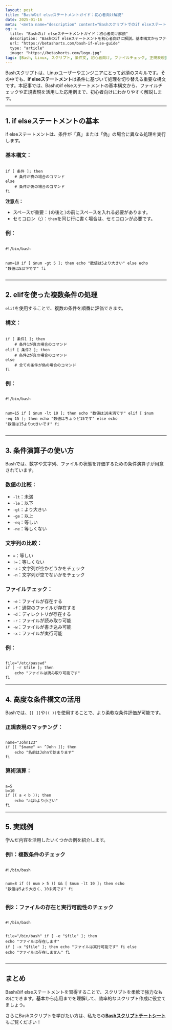 ```yaml
---
layout: post
title: "Bashのif elseステートメントガイド：初心者向け解説"
date: 2025-01-16
meta: '<meta name="description" content="Bashスクリプトでのif elseステートメントの基本、構文、実践的な例を初心者向けに詳しく解説します。ファイルチェックや正規表現の活用方法も紹介します。"><meta name="keywords" content="Bash if else, Bashスクリプト, Linuxスクリプト, ファイルチェック, 条件文, Bash初心者ガイド"><meta name="author" content="Beta Shorts"><meta name="robots" content="index, follow"><link rel="canonical" href="https://betashorts.com/bash-if-else-guide">'
og: >
  title: "Bashのif elseステートメントガイド：初心者向け解説"
  description: "Bashのif elseステートメントを初心者向けに解説。基本構文からファイルチェック、正規表現まで、実用的な例を多数紹介します。"
  url: "https://betashorts.com/bash-if-else-guide"
  type: "article"
  image: "https://betashorts.com/logo.jpg"
tags: [Bash, Linux, スクリプト, 条件文, 初心者向け, ファイルチェック, 正規表現]
---
```


<p>Bashスクリプトは、Linuxユーザーやエンジニアにとって必須のスキルです。その中でも、<strong>if elseステートメント</strong>は条件に基づいて処理を切り替える重要な構文です。本記事では、Bashのif elseステートメントの基本構文から、ファイルチェックや正規表現を活用した応用例まで、初心者向けにわかりやすく解説します。</p>

---

<h2>1. if elseステートメントの基本</h2>
<p>if elseステートメントは、条件が「真」または「偽」の場合に異なる処理を実行します。</p>

<h3>基本構文：</h3>
<pre><code>
if [ 条件 ]; then
    # 条件が真の場合のコマンド
else
    # 条件が偽の場合のコマンド
fi
</code></pre>

<p><strong>注意点：</strong></p>
<ul>
  <li>スペースが重要：<code>[</code>の後と<code>]</code>の前にスペースを入れる必要があります。</li>
  <li>セミコロン（;）：<code>then</code>を同じ行に書く場合は、セミコロンが必要です。</li>
</ul>

<h3>例：</h3>
<pre><code>
#!/bin/bash

num=10
if [ $num -gt 5 ]; then
    echo "数値は5より大きい"
else
    echo "数値は5以下です"
fi
</code></pre>

---

<h2>2. elifを使った複数条件の処理</h2>
<p><code>elif</code>を使用することで、複数の条件を順番に評価できます。</p>

<h3>構文：</h3>
<pre><code>
if [ 条件1 ]; then
    # 条件1が真の場合のコマンド
elif [ 条件2 ]; then
    # 条件2が真の場合のコマンド
else
    # 全ての条件が偽の場合のコマンド
fi
</code></pre>

<h3>例：</h3>
<pre><code>
#!/bin/bash

num=15
if [ $num -lt 10 ]; then
    echo "数値は10未満です"
elif [ $num -eq 15 ]; then
    echo "数値はちょうど15です"
else
    echo "数値は15より大きいです"
fi
</code></pre>

---

<h2>3. 条件演算子の使い方</h2>
<p>Bashでは、数字や文字列、ファイルの状態を評価するための条件演算子が用意されています。</p>

<h3>数値の比較：</h3>
<ul>
  <li><code>-lt</code>：未満</li>
  <li><code>-le</code>：以下</li>
  <li><code>-gt</code>：より大きい</li>
  <li><code>-ge</code>：以上</li>
  <li><code>-eq</code>：等しい</li>
  <li><code>-ne</code>：等しくない</li>
</ul>

<h3>文字列の比較：</h3>
<ul>
  <li><code>=</code>：等しい</li>
  <li><code>!=</code>：等しくない</li>
  <li><code>-z</code>：文字列が空かどうかをチェック</li>
  <li><code>-n</code>：文字列が空でないかをチェック</li>
</ul>

<h3>ファイルチェック：</h3>
<ul>
  <li><code>-e</code>：ファイルが存在する</li>
  <li><code>-f</code>：通常のファイルが存在する</li>
  <li><code>-d</code>：ディレクトリが存在する</li>
  <li><code>-r</code>：ファイルが読み取り可能</li>
  <li><code>-w</code>：ファイルが書き込み可能</li>
  <li><code>-x</code>：ファイルが実行可能</li>
</ul>

<h3>例：</h3>
<pre><code>
file="/etc/passwd"
if [ -r $file ]; then
    echo "ファイルは読み取り可能です"
fi
</code></pre>

---

<h2>4. 高度な条件構文の活用</h2>
<p>Bashでは、<code>[[ ]]</code>や<code>(( ))</code>を使用することで、より柔軟な条件評価が可能です。</p>

<h3>正規表現のマッチング：</h3>
<pre><code>
name="John123"
if [[ "$name" =~ ^John ]]; then
    echo "名前はJohnで始まります"
fi
</code></pre>

<h3>算術演算：</h3>
<pre><code>
a=5
b=10
if (( a < b )); then
    echo "aはbより小さい"
fi
</code></pre>

---

<h2>5. 実践例</h2>
<p>学んだ内容を活用したいくつかの例を紹介します。</p>

<h3>例1：複数条件のチェック</h3>
<pre><code>
#!/bin/bash

num=8
if (( num > 5 )) && [ $num -lt 10 ]; then
    echo "数値は5より大きく、10未満です"
fi
</code></pre>

<h3>例2：ファイルの存在と実行可能性のチェック</h3>
<pre><code>
#!/bin/bash

file="/bin/bash"
if [ -e "$file" ]; then
    echo "ファイルは存在します"
    if [ -x "$file" ]; then
        echo "ファイルは実行可能です"
    fi
else
    echo "ファイルは存在しません"
fi
</code></pre>

---

<h2>まとめ</h2>
<p>Bashのif elseステートメントを習得することで、スクリプトを柔軟で強力なものにできます。基本から応用までを理解して、効率的なスクリプト作成に役立てましょう。</p>
<p>さらにBashスクリプトを学びたい方は、私たちの<a href="https://betashorts.gumroad.com/l/vvqikq" target="_blank"><strong>Bashスクリプトチートシート</strong></a>もご覧ください！</p>
